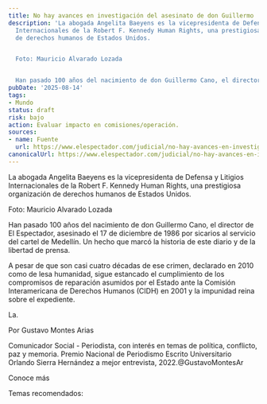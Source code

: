 ```yaml
---
title: No hay avances en investigación del asesinato de don Guillermo
description: 'La abogada Angelita Baeyens es la vicepresidenta de Defensa y Litigios
  Internacionales de la Robert F. Kennedy Human Rights, una prestigiosa organización
  de derechos humanos de Estados Unidos.


  Foto: Mauricio Alvarado Lozada


  Han pasado 100 años del nacimiento de don Guillermo Cano, el director de…'
pubDate: '2025-08-14'
tags:
- Mundo
status: draft
risk: bajo
action: Evaluar impacto en comisiones/operación.
sources:
- name: Fuente
  url: https://www.elespectador.com/judicial/no-hay-avances-en-investigacion-del-asesinato-de-don-guillermo-cano-abogada-baeyens/
canonicalUrl: https://www.elespectador.com/judicial/no-hay-avances-en-investigacion-del-asesinato-de-don-guillermo-cano-abogada-baeyens/
---
```

La abogada Angelita Baeyens es la vicepresidenta de Defensa y Litigios Internacionales de la Robert F. Kennedy Human Rights, una prestigiosa organización de derechos humanos de Estados Unidos.

Foto: Mauricio Alvarado Lozada

Han pasado 100 años del nacimiento de don Guillermo Cano, el director de El Espectador, asesinado el 17 de diciembre de 1986 por sicarios al servicio del cartel de Medellín. Un hecho que marcó la historia de este diario y de la libertad de prensa.

A pesar de que son casi cuatro décadas de ese crimen, declarado en 2010 como de lesa humanidad, sigue estancado el cumplimiento de los compromisos de reparación asumidos por el Estado ante la Comisión Interamericana de Derechos Humanos (CIDH) en 2001 y la impunidad reina sobre el expediente.

La.

Por Gustavo Montes Arias

Comunicador Social - Periodista, con interés en temas de política, conflicto, paz y memoria. Premio Nacional de Periodismo Escrito Universitario Orlando Sierra Hernández a mejor entrevista, 2022.@GustavoMontesAr

Conoce más

Temas recomendados: